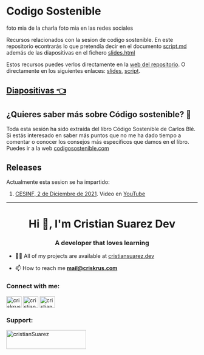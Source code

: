 # Codigo Sostenible

foto mia de la charla
foto mia en las redes sociales

Recursos relacionados con la sesion de codigo sostenible. En este repositorio
econtrarás lo que pretendía decir en el documento [script.md](script.md) además
de las diapositivas en el fichero [slides.html](slides.html)

Estos recursos puedes verlos directamente en la [web del repositorio][github-pages].
O directamente en los siguientes enlaces: [slides], [script].

## [Diapositivas 👈][slides]

## ¿Quieres saber más sobre Código sostenible? 🤔

Toda esta sesión ha sido extraída del libro Código Sostenible de Carlos Blé. Si estás
interesado en saber más puntos que no me ha dado tiempo a comentar o conocer los consejos
más específicos que damos en el libro. Puedes ir a la web [codigosostenible.com][codigo-sostenible]

## Releases

Actualmente esta sesion se ha impartido:

1. [CESINF, 2 de Diciembre de 2021](https://github.com/CrisKrus/codigo-sostenible-formation/releases/tag/CESINF-2021). Video en [YouTube](https://www.youtube.com/watch?v=yECLWY2MtHE)

---

<h1 align="center">Hi 👋, I'm Cristian Suarez Dev</h1>
<h3 align="center">A developer that loves learning</h3>

- 👨‍💻 All of my projects are available at [cristiansuarez.dev](cristiansuarez.dev)

- 📫 How to reach me **mail@criskrus.com**

<h3 align="left">Connect with me:</h3>
<p align="left">
<a href="https://twitter.com/criskrus995" target="blank"><img align="center" src="https://raw.githubusercontent.com/rahuldkjain/github-profile-readme-generator/master/src/images/icons/Social/twitter.svg" alt="criskrus995" height="30" width="40" /></a>
<a href="https://instagram.com/cristian_suarez_dev" target="blank"><img align="center" src="https://raw.githubusercontent.com/rahuldkjain/github-profile-readme-generator/master/src/images/icons/Social/instagram.svg" alt="cristian_suarez_dev" height="30" width="40" /></a>
<a href="https://www.youtube.com/channel/UCqUyayArNENzh6kG0QldTXw" target="blank"><img align="center" src="https://raw.githubusercontent.com/rahuldkjain/github-profile-readme-generator/master/src/images/icons/Social/youtube.svg" alt="cristian suarez sin cortes" height="30" width="40" /></a>
</p>

<h3 align="left">Support:</h3>
<p><a href="https://www.buymeacoffee.com/cristianSuarez"> <img align="left" src="https://cdn.buymeacoffee.com/buttons/v2/default-yellow.png" height="50" width="210" alt="cristianSuarez" /></a></p><br><br>

<!-- LINKS -->

[github-pages]: https://criskrus.github.io/codigo-sostenible-formation/
[script]: https://criskrus.github.io/codigo-sostenible-formation/script
[slides]: https://criskrus.github.io/codigo-sostenible-formation/slides.html
[codigo-sostenible]: https://codigosostenible.com/
